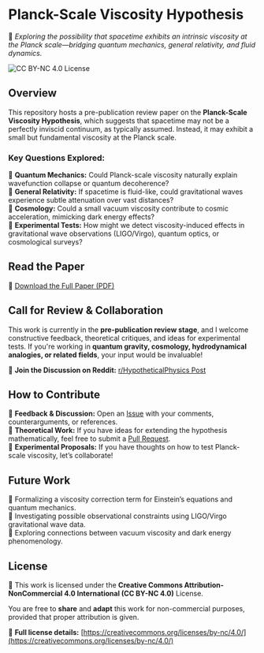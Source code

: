 # **Planck-Scale Viscosity Hypothesis**  

🚀 *Exploring the possibility that spacetime exhibits an intrinsic viscosity at the Planck scale—bridging quantum mechanics, general relativity, and fluid dynamics.*  

![CC BY-NC 4.0 License](https://img.shields.io/badge/License-CC%20BY--NC%204.0-lightgrey.svg)  

## **Overview**  
This repository hosts a pre-publication review paper on the **Planck-Scale Viscosity Hypothesis**, which suggests that spacetime may not be a perfectly inviscid continuum, as typically assumed. Instead, it may exhibit a small but fundamental viscosity at the Planck scale.  

### **Key Questions Explored:**  
🔹 **Quantum Mechanics:** Could Planck-scale viscosity naturally explain wavefunction collapse or quantum decoherence?  
🔹 **General Relativity:** If spacetime is fluid-like, could gravitational waves experience subtle attenuation over vast distances?  
🔹 **Cosmology:** Could a small vacuum viscosity contribute to cosmic acceleration, mimicking dark energy effects?  
🔹 **Experimental Tests:** How might we detect viscosity-induced effects in gravitational wave observations (LIGO/Virgo), quantum optics, or cosmological surveys?  

## **Read the Paper**  
📄 [Download the Full Paper (PDF)]([INSERT_LINK_HERE](https://github.com/jdlongmire/PlanckViscosityHypothesis/blob/main/Viscosity_Hypothesis_Review.pdf))  

## **Call for Review & Collaboration**  
This work is currently in the **pre-publication review stage**, and I welcome constructive feedback, theoretical critiques, and ideas for experimental tests. If you're working in **quantum gravity, cosmology, hydrodynamical analogies, or related fields**, your input would be invaluable!  

📢 **Join the Discussion on Reddit:** [r/HypotheticalPhysics Post](INSERT_LINK_HERE)  

## **How to Contribute**  
🔹 **Feedback & Discussion:** Open an [Issue](https://github.com/YOUR_GITHUB/PlanckViscosityHypothesis/issues) with your comments, counterarguments, or references.  
🔹 **Theoretical Work:** If you have ideas for extending the hypothesis mathematically, feel free to submit a [Pull Request](https://github.com/YOUR_GITHUB/PlanckViscosityHypothesis/pulls).  
🔹 **Experimental Proposals:** If you have thoughts on how to test Planck-scale viscosity, let’s collaborate!  

## **Future Work**  
📌 Formalizing a viscosity correction term for Einstein’s equations and quantum mechanics.  
📌 Investigating possible observational constraints using LIGO/Virgo gravitational wave data.  
📌 Exploring connections between vacuum viscosity and dark energy phenomenology.  

## **License**  
📜 This work is licensed under the **Creative Commons Attribution-NonCommercial 4.0 International (CC BY-NC 4.0)** License.  

You are free to **share** and **adapt** this work for non-commercial purposes, provided that proper attribution is given.  

🔗 **Full license details:** [https://creativecommons.org/licenses/by-nc/4.0/](https://creativecommons.org/licenses/by-nc/4.0/)  
